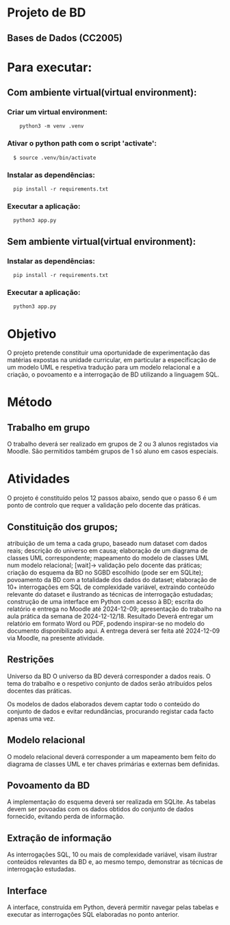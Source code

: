 # Projeto de BD
## Bases de Dados (CC2005)

# Para executar:
## Com ambiente virtual(virtual environment):
### Criar um virtual environment:
``` shell
    python3 -m venv .venv
```
### Ativar o python path com o script 'activate':
``` shell
  $ source .venv/bin/activate
```
### Instalar as dependências:
``` shell
  pip install -r requirements.txt
```
### Executar a aplicação:
``` shell
  python3 app.py
```

## Sem ambiente virtual(virtual environment):
### Instalar as dependências:
``` shell
  pip install -r requirements.txt
```

### Executar a aplicação:
``` shell
  python3 app.py
```

# Objetivo
O projeto pretende constituir uma oportunidade de experimentação das matérias expostas na unidade curricular, em particular a especificação de um modelo UML e respetiva tradução para um modelo relacional e a criação, o povoamento e a interrogação de BD utilizando a linguagem SQL.

# Método
## Trabalho em grupo
O trabalho deverá ser realizado em grupos de 2 ou 3 alunos registados via Moodle. São permitidos também grupos de 1 só aluno em casos especiais.

# Atividades
O projeto é constituído pelos 12 passos abaixo, sendo que o passo 6 é um ponto de controlo que requer a validação pelo docente das práticas.

## Constituição dos grupos;
atribuição de um tema a cada grupo, baseado num dataset com dados reais;
descrição do universo em causa;
elaboração de um diagrama de classes UML correspondente;
mapeamento do modelo de classes UML num modelo relacional;
[wait]-> validação pelo docente das práticas;
criação do esquema da BD no SGBD escolhido (pode ser em SQLite);
povoamento da BD com a totalidade dos dados do dataset;
elaboração de 10+ interrogações em SQL de complexidade variável, extraindo conteúdo relevante do dataset e ilustrando as técnicas de interrogação estudadas;
construção de uma interface em Python com acesso à BD;
escrita do relatório e entrega no Moodle até 2024-12-09;
apresentação do trabalho na aula prática da semana de 2024-12-12/18.
Resultado
Deverá entregar um relatório em formato Word ou PDF, podendo inspirar-se no modelo do documento disponibilizado aqui. A entrega deverá ser feita até 2024-12-09 via Moodle, na presente atividade.

## Restrições
Universo da BD
O universo da BD deverá corresponder a dados reais. O tema do trabalho e o respetivo conjunto de dados serão atribuídos pelos docentes das práticas.

Os modelos de dados elaborados devem captar todo o conteúdo do conjunto de dados e evitar redundâncias, procurando registar cada facto apenas uma vez.

## Modelo relacional
O modelo relacional deverá corresponder a um mapeamento bem feito do diagrama de classes UML e ter chaves primárias e externas bem definidas.

## Povoamento da BD
A implementação do esquema deverá ser realizada em SQLite. As tabelas devem ser povoadas com os dados obtidos do conjunto de dados fornecido, evitando perda de informação.

## Extração de informação
As interrogações SQL, 10 ou mais de complexidade variável, visam ilustrar conteúdos relevantes da BD e, ao mesmo tempo, demonstrar as técnicas de interrogação estudadas.

## Interface
A interface, construída em Python, deverá permitir navegar pelas tabelas e executar as interrogações SQL elaboradas no ponto anterior.
